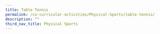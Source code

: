 ```yaml
---
title: Table Tennis
permalink: /co-curricular-activities/Physical-Sports/table-tennis/
description: ""
third_nav_title: Physical Sports
---
```

